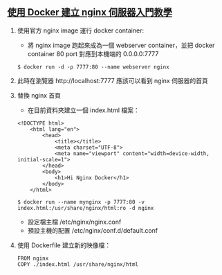 ## [使用 Docker 建立 nginx 伺服器入門教學](https://blog.techbridge.cc/2018/03/17/docker-build-nginx-tutorial/)

1. 使用官方 nginx image 運行 docker container:
    - 將 nginx image 跑起來成為一個 webserver container，並把 docker container 80 port 對應到本機端的 0.0.0.0:7777
    ```
    $ docker run -d -p 7777:80 --name webserver nginx
    ```

2. 此時在瀏覽器 http://localhost:7777 應該可以看到 nginx 伺服器的首頁

3. 替換 nginx 首頁
    - 在目前資料夾建立一個 index.html 檔案：
    ```
    <!DOCTYPE html>
        <html lang="en">
            <head>
                <title></title>
                <meta charset="UTF-8">
                <meta name="viewport" content="width=device-width, initial-scale=1">
            </head>
            <body>
                <h1>Hi Nginx Docker</h1>
            </body>
        </html>
    ```

    ```
    $ docker run --name mynginx -p 7777:80 -v index.html:/usr/share/nginx/html:ro -d nginx
    ```

    - 設定檔主檔 /etc/nginx/nginx.conf
    - 預設主機的配置 /etc/nginx/conf.d/default.conf


4. 使用 Dockerfile 建立新的映像檔：
    ```
    FROM nginx
    COPY ./index.html /usr/share/nginx/html
    ```

